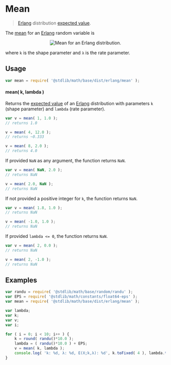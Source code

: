 # Mean

> [Erlang][erlang-distribution] distribution [expected value][expected-value].

<!-- Section to include introductory text. Make sure to keep an empty line after the intro `section` element and another before the `/section` close. -->

<section class="intro">

The [mean][expected-value] for an [Erlang][erlang-distribution] random variable is

<!-- <equation class="equation" label="eq:erlang_mean" align="center" raw="\mathbb{E} \left[ X \right] = \frac{k}{\lambda}" alt="Mean for an Erlang distribution."> -->

<div class="equation" align="center" data-raw-text="\mathbb{E} \left[ X \right] = \frac{k}{\lambda}" data-equation="eq:erlang_mean">
    <img src="https://cdn.rawgit.com/stdlib-js/stdlib/bb29798906e119fcb2af99e94b60407a270c9b32/lib/node_modules/@stdlib/math/base/dist/erlang/mean/docs/img/equation_erlang_mean.svg" alt="Mean for an Erlang distribution.">
    <br>
</div>

<!-- </equation> -->

where `k` is the shape parameter and `λ` is the rate parameter.

</section>

<!-- /.intro -->

<!-- Package usage documentation. -->

<section class="usage">

## Usage

```javascript
var mean = require( '@stdlib/math/base/dist/erlang/mean' );
```

#### mean( k, lambda )

Returns the [expected value][expected-value] of an [Erlang][erlang-distribution] distribution with parameters `k` (shape parameter) and `lambda` (rate parameter).

```javascript
var v = mean( 1, 1.0 );
// returns 1.0

v = mean( 4, 12.0 );
// returns ~0.333

v = mean( 8, 2.0 );
// returns 4.0
```

If provided `NaN` as any argument, the function returns `NaN`.

```javascript
var v = mean( NaN, 2.0 );
// returns NaN

v = mean( 2.0, NaN );
// returns NaN
```

If not provided a positive integer for `k`, the function returns `NaN`.

```javascript
var v = mean( 1.8, 1.0 );
// returns NaN

v = mean( -1.0, 1.0 );
// returns NaN
```

If provided `lambda <= 0`, the function returns `NaN`.

```javascript
var v = mean( 2, 0.0 );
// returns NaN

v = mean( 2, -1.0 );
// returns NaN
```

</section>

<!-- /.usage -->

<!-- Package usage notes. Make sure to keep an empty line after the `section` element and another before the `/section` close. -->

<section class="notes">

</section>

<!-- /.notes -->

<!-- Package usage examples. -->

<section class="examples">

## Examples

```javascript
var randu = require( '@stdlib/math/base/random/randu' );
var EPS = require( '@stdlib/math/constants/float64-eps' );
var mean = require( '@stdlib/math/base/dist/erlang/mean' );

var lambda;
var k;
var v;
var i;

for ( i = 0; i < 10; i++ ) {
    k = round( randu()*10.0 );
    lambda = ( randu()*10.0 ) + EPS;
    v = mean( k, lambda );
    console.log( 'k: %d, λ: %d, E(X;k,λ): %d', k.toFixed( 4 ), lambda.toFixed( 4 ), v.toFixed( 4 ) );
}
```

</section>

<!-- /.examples -->

<!-- Section to include cited references. If references are included, add a horizontal rule *before* the section. Make sure to keep an empty line after the `section` element and another before the `/section` close. -->

<section class="references">

</section>

<!-- /.references -->

<!-- Section for all links. Make sure to keep an empty line after the `section` element and another before the `/section` close. -->

<section class="links">

[erlang-distribution]: https://en.wikipedia.org/wiki/Erlang_distribution

[expected-value]: https://en.wikipedia.org/wiki/Expected_value

</section>

<!-- /.links -->
